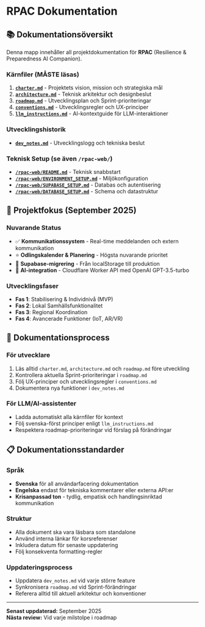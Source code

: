 # RPAC Dokumentation

## 📚 Dokumentationsöversikt

Denna mapp innehåller all projektdokumentation för **RPAC** (Resilience & Preparedness AI Companion).

### Kärnfiler (MÅSTE läsas)

1. **[`charter.md`](charter.md)** - Projektets vision, mission och strategiska mål
2. **[`architecture.md`](architecture.md)** - Teknisk arkitektur och designbeslut  
3. **[`roadmap.md`](roadmap.md)** - Utvecklingsplan och Sprint-prioriteringar
4. **[`conventions.md`](conventions.md)** - Utvecklingsregler och UX-principer
5. **[`llm_instructions.md`](llm_instructions.md)** - AI-kontextguide för LLM-interaktioner

### Utvecklingshistorik

- **[`dev_notes.md`](dev_notes.md)** - Utvecklingslogg och tekniska beslut

### Teknisk Setup (se även `/rpac-web/`)

- **[`/rpac-web/README.md`](../rpac-web/README.md)** - Teknisk snabbstart
- **[`/rpac-web/ENVIRONMENT_SETUP.md`](../rpac-web/ENVIRONMENT_SETUP.md)** - Miljökonfiguration
- **[`/rpac-web/SUPABASE_SETUP.md`](../rpac-web/SUPABASE_SETUP.md)** - Databas och autentisering
- **[`/rpac-web/DATABASE_SETUP.md`](../rpac-web/DATABASE_SETUP.md)** - Schema och datastruktur

## 🎯 Projektfokus (September 2025)

### Nuvarande Status
- ✅ **Kommunikationssystem** - Real-time meddelanden och extern kommunikation
- ⭐️ **Odlingskalender & Planering** - Högsta nuvarande prioritet
- 🔄 **Supabase-migrering** - Från localStorage till produktion
- 🤖 **AI-integration** - Cloudflare Worker API med OpenAI GPT-3.5-turbo

### Utvecklingsfaser
- **Fas 1**: Stabilisering & Individnivå (MVP)
- **Fas 2**: Lokal Samhällsfunktionalitet  
- **Fas 3**: Regional Koordination
- **Fas 4**: Avancerade Funktioner (IoT, AR/VR)

## 🔄 Dokumentationsprocess

### För utvecklare
1. Läs alltid `charter.md`, `architecture.md` och `roadmap.md` före utveckling
2. Kontrollera aktuella Sprint-prioriteringar i `roadmap.md`
3. Följ UX-principer och utvecklingsregler i `conventions.md`
4. Dokumentera nya funktioner i `dev_notes.md`

### För LLM/AI-assistenter
- Ladda automatiskt alla kärnfiler för kontext
- Följ svenska-först principer enligt `llm_instructions.md`
- Respektera roadmap-prioriteringar vid förslag på förändringar

## 📋 Dokumentationsstandarder

### Språk
- **Svenska** för all användarfacering dokumentation
- **Engelska** endast för tekniska kommentarer eller externa API:er
- **Krisanpassad ton** - tydlig, empatisk och handlingsinriktad kommunikation

### Struktur
- Alla dokument ska vara läsbara som standalone
- Använd interna länkar för korsreferenser
- Inkludera datum för senaste uppdatering
- Följ konsekventa formatting-regler

### Uppdateringsprocess
- Uppdatera `dev_notes.md` vid varje större feature
- Synkronisera `roadmap.md` vid Sprint-förändringar
- Referera alltid till aktuell arkitektur och konventioner

---

**Senast uppdaterad:** September 2025  
**Nästa review:** Vid varje milstolpe i roadmap
